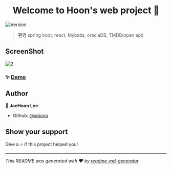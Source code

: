 <h1 align="center">Welcome to  Hoon's web project 👋</h1>
<p>
  <img alt="Version" src="https://img.shields.io/badge/version-0.0.1-blue.svg?cacheSeconds=2592000" />
</p>



> **환경**
>spring boot, react, Mybatis, oracleDB, TMDB(open api) 

## ScreenShot
 ![2](https://user-images.githubusercontent.com/45818709/81833744-0e339900-957b-11ea-9f4a-653b30d11e25.PNG)

### ✨ [Demo](www.not.yet)

## Author

👤 **JaeHoon Lee**

* Github: [@xpiona](https://github.com/xpiona)

## Show your support

Give a ⭐️ if this project helped you!

***
_This README was generated with ❤️ by [readme-md-generator](https://github.com/kefranabg/readme-md-generator)_
